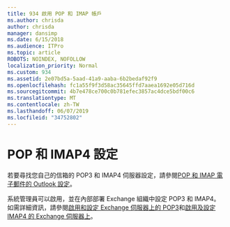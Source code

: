 ```yaml
---
title: 934 啟用 POP 和 IMAP 帳戶
ms.author: chrisda
author: chrisda
manager: dansimp
ms.date: 6/15/2018
ms.audience: ITPro
ms.topic: article
ROBOTS: NOINDEX, NOFOLLOW
localization_priority: Normal
ms.custom: 934
ms.assetid: 2e07bd5a-5aad-41a9-aaba-6b2bedaf92f9
ms.openlocfilehash: fc1a55f9f3d58ac35645ffd7aaea1692e05d716d
ms.sourcegitcommit: 4b7e478ce700c0b781efec3857ac4dce5bdf00c6
ms.translationtype: MT
ms.contentlocale: zh-TW
ms.lasthandoff: 06/07/2019
ms.locfileid: "34752802"
---
```

# <a name="pop-and-imap4-settings"></a>POP 和 IMAP4 設定

若要尋找您自己的信箱的 POP3 和 IMAP4 伺服器設定，請參閱[POP 和 IMAP 電子郵件的 Outlook 設定](https://support.office.com/article/8361e398-8af4-4e97-b147-6c6c4ac95353.aspx)。

系統管理員可以啟用，並在內部部署 Exchange 組織中設定 POP3 和 IMAP4。 如需詳細資訊，請參閱[啟用和設定 Exchange 伺服器上的 POP3](https://technet.microsoft.com/library/bb124934.aspx)和[啟用及設定 IMAP4 的 Exchange 伺服器上](https://technet.microsoft.com/library/bb124489.aspx)。
